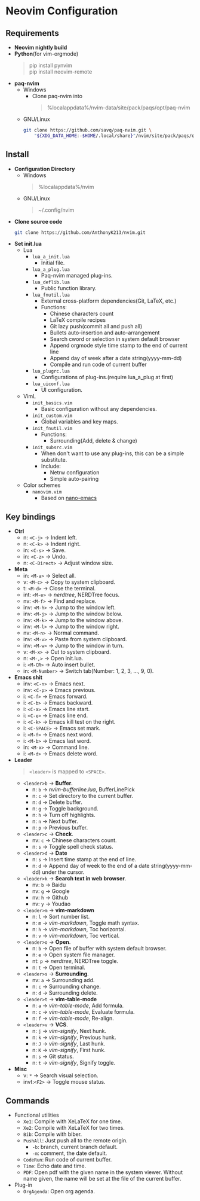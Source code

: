 # Neovim Configuration


## Requirements
* **Neovim nightly build**
* **Python**(for vim-orgmode)
  > pip install pynvim  
  > pip install neovim-remote
* **paq-nvim**
  - Windows
    - Clone paq-nvim into
      > %localappdata%/nvim-data/site/pack/paqs/opt/paq-nvim
  - GNU/Linux
    ```bash
    git clone https://github.com/savq/paq-nvim.git \
        "${XDG_DATA_HOME:-$HOME/.local/share}"/nvim/site/pack/paqs/opt/paq-nvim
    ```


## Install
* **Configuration Directory**
  - Windows
    > %localappdata%/nvim
  - GNU/Linux
    > ~/.config/nvim
* **Clone source code**
  ```bash
  git clone https://github.com/AnthonyK213/nvim.git
  ```
* **Set init.lua**
  - Lua
    - `lua_a_init.lua`
      - Initial file.
    - `lua_a_plug.lua`
      - Paq-nvim managed plug-ins.
    - `lua_deflib.lua`
      - Public function library.
    - `lua_fnutil.lua`
      - External cross-platform dependencies(Git, LaTeX, etc.)
      - Functions:
        - Chinese characters count
        - LaTeX compile recipes
        - Git lazy push(commit all and push all)
        - Bullets auto-insertion and auto-arrangement
        - Search cword or selection in system default browser
        - Append orgmode style time stamp to the end of current line
        - Append day of week after a date string(yyyy-mm-dd)
        - Compile and run code of current buffer
    - `lua_plugrc.lua`
      - Configurations of plug-ins.(require lua_a_plug at first)
    - `lua_uiconf.lua`
      - UI configuration.
  - VimL
    - `init_basics.vim`
      - Basic configuration without any dependencies.
    - `init_custom.vim`
      - Global variables and key maps.
    - `init_fnutil.vim`
      - Functions:
        - Surrounding(Add, delete & change)
    - `init_subsrc.vim`
      - When don't want to use any plug-ins, this can be a simple substitute.
      - Include:
        - Netrw configuration
        - Simple auto-pairing
  - Color schemes
    - `nanovim.vim`
      - Based on [nano-emacs](https://github.com/rougier/nano-emacs)


## Key bindings
* **Ctrl**
  - n:   `<C-j>`      -> Indent left.
  - n:   `<C-k>`      -> Indent right.
  - in:  `<C-s>`      -> Save.
  - in:  `<C-z>`      -> Undo.
  - n:   `<C-Direct>` -> Adjust window size.
* **Meta**
  - in:  `<M-a>`      -> Select all.
  - v:   `<M-c>`      -> Copy to system clipboard.
  - t:   `<M-d>`      -> Close the terminal.
  - int: `<M-e>`      -> *nerdtree*, NERDTree focus.
  - nv:  `<M-f>`      -> Find and replace.
  - inv: `<M-h>`      -> Jump to the window left.
  - inv: `<M-j>`      -> Jump to the window below.
  - inv: `<M-k>`      -> Jump to the window above.
  - inv: `<M-l>`      -> Jump to the window right.
  - nv:  `<M-n>`      -> Normal command.
  - inv: `<M-v>`      -> Paste from system clipboard.
  - inv: `<M-w>`      -> Jump to the window in turn.
  - v:   `<M-x>`      -> Cut to system clipboard.
  - n:   `<M-,>`      -> Open init.lua.
  - i:   `<M-CR>`     -> Auto insert bullet.
  - in:  `<M-Number>` -> Switch tab(Number: 1, 2, 3, ..., 9, 0).
* **Emacs shit**
  - inv: `<C-n>`      -> Emacs next.
  - inv: `<C-p>`      -> Emacs previous.
  - i:   `<C-f>`      -> Emacs forward.
  - i:   `<C-b>`      -> Emacs backward.
  - i:   `<C-a>`      -> Emacs line start.
  - i:   `<C-e>`      -> Emacs line end.
  - i:   `<C-k>`      -> Emacs kill test on the right.
  - i:   `<C-SPACE>`  -> Emacs set mark.
  - i:   `<M-f>`      -> Emacs next word.
  - i:   `<M-b>`      -> Emacs last word.
  - in:  `<M-x>`      -> Command line.
  - i:   `<M-d>`      -> Emacs delete word.
* **Leader**
  > `<leader>` is mapped to `<SPACE>`.
  - `<leader>b` -> **Buffer**.
    - n:    `b` -> *nvim-bufferline.lua*, BufferLinePick
    - n:    `c` -> Set directory to the current buffer.
    - n:    `d` -> Delete buffer.
    - n:    `g` -> Toggle background.
    - n:    `h` -> Turn off highlights.
    - n:    `n` -> Next buffer.
    - n:    `p` -> Previous buffer.
  - `<leader>c` -> **Check**.
    - nv:   `c` -> Chinese characters count.
    - n:    `s` -> Toggle spell check status.
  - `<leader>d` -> **Date**
    - n:    `s` -> Insert time stamp at the end of line.
    - n:    `d` -> Append day of week to the end of a date string(yyyy-mm-dd) under the cursor.
  - `<leader>k` -> **Search text in web browser**.
    - nv:   `b` -> Baidu
    - nv:   `g` -> Google
    - nv:   `h` -> Github
    - nv:   `y` -> Youdao
  - `<leader>m` -> **vim-markdown**
    - n:    `l` -> Sort number list.
    - n:    `m` -> *vim-markdown*, Toggle math syntax.
    - n:    `h` -> *vim-markdown*, Toc horizontal.
    - n:    `v` -> *vim-markdown*, Toc vertical.
  - `<leader>o` -> **Open**.
    - n:    `b` -> Open file of buffer with system default browser.
    - n:    `e` -> Open system file manager.
    - nt:   `p` -> *nerdtree*, NERDTree toggle.
    - n:    `t` -> Open terminal.
  - `<leader>s` -> **Surrounding**.
    - nv:   `a` -> Surrounding add.
    - n:    `c` -> Surrounding change.
    - n:    `d` -> Surrounding delete.
  - `<leader>t` -> **vim-table-mode**
    - n:    `a` -> *vim-table-mode*, Add formula.
    - n:    `c` -> *vim-table-mode*, Evaluate formula.
    - n:    `f` -> *vim-table-mode*, Re-align.
  - `<leader>v` -> **VCS**.
    - n:    `j` -> *vim-signify*, Next hunk.
    - n:    `k` -> *vim-signify*, Previous hunk.
    - n:    `J` -> *vim-signify*, Last hunk.
    - n:    `K` -> *vim-signify*, First hunk.
    - n:    `s` -> Git status.
    - n:    `t` -> *vim-signify*, Signify toggle.
* **Misc**
  - v:   `*`    -> Search visual selection.
  - invt:`<F2>` -> Toggle mouse status.

## Commands
- Functional utilities
  - `Xe1`: Compile with XeLaTeX for one time.
  - `Xe2`: Compile with XeLaTeX for two times.
  - `Bib`: Compile with biber.
  - `PushAll`: Just push all to the remote origin.
    - `-b`: branch, current branch default.
    - `-m`: comment, the date default.
  - `CodeRun`: Run code of current buffer.
  - `Time`: Echo date and time.
  - `PDF`: Open pdf with the given name in the system viewer.
           Without name given, the name will be set at the file of the current buffer.
- Plug-in
  - `OrgAgenda`: Open org agenda.
